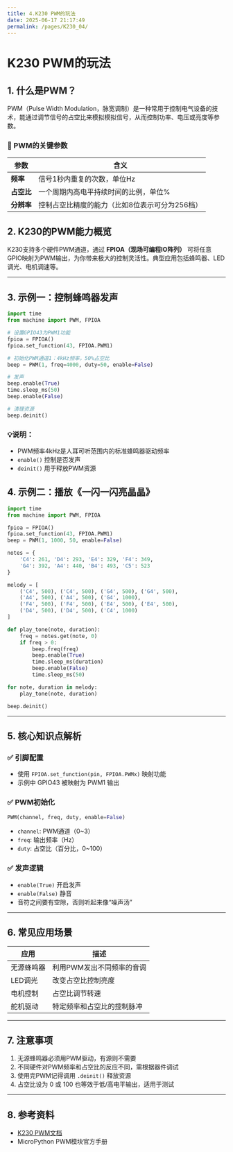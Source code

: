 ```yaml
---
title: 4.K230 PWM的玩法
date: 2025-06-17 21:17:49
permalink: /pages/K230_04/
---
```


# K230 PWM的玩法

## 1. 什么是PWM？

PWM（Pulse Width Modulation，脉宽调制）是一种常用于控制电气设备的技术，能通过调节信号的占空比来模拟模拟信号，从而控制功率、电压或亮度等参数。

### 🔧 PWM的关键参数

| 参数       | 含义                                           |
| ---------- | ---------------------------------------------- |
| **频率**   | 信号1秒内重复的次数，单位Hz                    |
| **占空比** | 一个周期内高电平持续时间的比例，单位%          |
| **分辨率** | 控制占空比精度的能力（比如8位表示可分为256档） |

## 2. K230的PWM能力概览

K230支持多个硬件PWM通道，通过 **FPIOA（现场可编程IO阵列）** 可将任意GPIO映射为PWM输出，为你带来极大的控制灵活性。典型应用包括蜂鸣器、LED调光、电机调速等。

---

## 3. 示例一：控制蜂鸣器发声

```python
import time
from machine import PWM, FPIOA

# 设置GPIO43为PWM1功能
fpioa = FPIOA()
fpioa.set_function(43, FPIOA.PWM1)

# 初始化PWM通道1：4kHz频率，50%占空比
beep = PWM(1, freq=4000, duty=50, enable=False)

# 发声
beep.enable(True)
time.sleep_ms(50)
beep.enable(False)

# 清理资源
beep.deinit()
```

### 💡说明：

- PWM频率4kHz是人耳可听范围内的标准蜂鸣器驱动频率
- `enable()` 控制是否发声
- `deinit()` 用于释放PWM资源

## 4. 示例二：播放《一闪一闪亮晶晶》

```python
import time
from machine import PWM, FPIOA

fpioa = FPIOA()
fpioa.set_function(43, FPIOA.PWM1)
beep = PWM(1, 1000, 50, enable=False)

notes = {
    'C4': 261, 'D4': 293, 'E4': 329, 'F4': 349,
    'G4': 392, 'A4': 440, 'B4': 493, 'C5': 523
}

melody = [
    ('C4', 500), ('C4', 500), ('G4', 500), ('G4', 500),
    ('A4', 500), ('A4', 500), ('G4', 1000),
    ('F4', 500), ('F4', 500), ('E4', 500), ('E4', 500),
    ('D4', 500), ('D4', 500), ('C4', 1000)
]

def play_tone(note, duration):
    freq = notes.get(note, 0)
    if freq > 0:
        beep.freq(freq)
        beep.enable(True)
        time.sleep_ms(duration)
        beep.enable(False)
        time.sleep_ms(50)

for note, duration in melody:
    play_tone(note, duration)

beep.deinit()
```

------

## 5. 核心知识点解析

### ✅ 引脚配置

- 使用 `FPIOA.set_function(pin, FPIOA.PWMx)` 映射功能
- 示例中 GPIO43 被映射为 PWM1 输出

### ✅ PWM初始化

```python
PWM(channel, freq, duty, enable=False)
```

- `channel`: PWM通道（0~3）
- `freq`: 输出频率（Hz）
- `duty`: 占空比（百分比，0~100）

### ✅ 发声逻辑

- `enable(True)` 开启发声
- `enable(False)` 静音
- 音符之间要有空隙，否则听起来像“噪声汤”

------

## 6. 常见应用场景

| 应用       | 描述                       |
| ---------- | -------------------------- |
| 无源蜂鸣器 | 利用PWM发出不同频率的音调  |
| LED调光    | 改变占空比控制亮度         |
| 电机控制   | 占空比调节转速             |
| 舵机驱动   | 特定频率和占空比的控制脉冲 |



------

## 7. 注意事项

1. 无源蜂鸣器必须用PWM驱动，有源则不需要
2. 不同硬件对PWM频率和占空比的反应不同，需根据器件调试
3. 使用完PWM记得调用 `.deinit()` 释放资源
4. 占空比设为 0 或 100 也等效于低/高电平输出，适用于测试

------

## 8. 参考资料

- [K230 PWM文档](https://wiki.lckfb.com/zh-hans/lushan-pi-k230/basic/pwm.html)
- MicroPython PWM模块官方手册